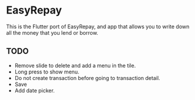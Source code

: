 # EasyRepay

This is the Flutter port of EasyRepay, and app that allows you to write down all the money that you lend or borrow.

## TODO

- Remove slide to delete and add a menu in the tile.
- Long press to show menu.
- Do not create transaction before going to transaction detail.
- Save
- Add date picker.
